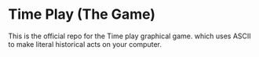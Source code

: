  # Time Play (The Game)
This is the official repo for the  Time play graphical game. which uses ASCII to make literal historical acts on your computer.